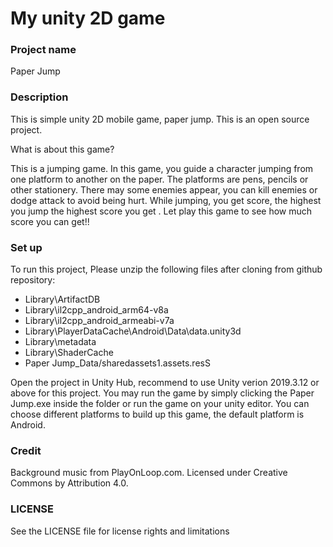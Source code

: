    # My unity 2D game

### Project name

Paper Jump

### Description

This is simple unity 2D mobile game, paper jump.
This is an open source project.

What is about this game?

This is a jumping game. In this game, you guide a character jumping from one platform to another on the paper. 
The platforms are pens, pencils or other stationery. 
There may some enemies appear, you can kill enemies or dodge attack to avoid being hurt. 
While jumping, you get score, the highest you jump the highest score you get . 
Let play this game to see how much score you can get!!

### Set up

To run this project,
Please unzip the following files after cloning from github repository:

* Library\ArtifactDB
* Library\il2cpp_android_arm64-v8a
* Library\il2cpp_android_armeabi-v7a
* Library\PlayerDataCache\Android\Data\data.unity3d
* Library\metadata
* Library\ShaderCache
* Paper Jump_Data/sharedassets1.assets.resS

Open the project in Unity Hub, recommend to use Unity verion 2019.3.12 or above for this project. 
You may run the game by simply clicking the Paper Jump.exe inside the folder or run the game on your unity editor.
You can choose different platforms to build up this game, the default platform is Android.

### Credit
Background music from PlayOnLoop.com. Licensed under Creative Commons by Attribution 4.0.

### LICENSE
See the LICENSE file for license rights and limitations

